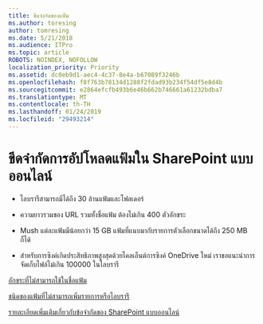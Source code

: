 ```yaml
---
title: ขีดจำกัดของแฟ้ม
ms.author: toresing
author: tomresing
ms.date: 5/21/2018
ms.audience: ITPro
ms.topic: article
ROBOTS: NOINDEX, NOFOLLOW
localization_priority: Priority
ms.assetid: dc0eb9d1-aec4-4c37-8e4a-b67089f3246b
ms.openlocfilehash: f8f763b78134d1288f2fdad93b234f54df5e8d4b
ms.sourcegitcommit: e2864efcfb493b6e46b662b746661a61232bdba7
ms.translationtype: MT
ms.contentlocale: th-TH
ms.lasthandoff: 01/24/2019
ms.locfileid: "29493214"
---
```

# <a name="file-upload-limits-in-sharepoint-online"></a>ขีดจำกัดการอัปโหลดแฟ้มใน SharePoint แบบออนไลน์

- ไลบรารีสามารถมีได้ถึง 30 ล้านแฟ้มและโฟลเดอร์
    
- ความยาวรวมของ URL รวมทั้งชื่อแฟ้ม ต้องไม่เกิน 400 ตัวอักขระ
    
- Mush แต่ละแฟ้มมีน้อยกว่า 15 GB แฟ้มที่แนบมากับรายการตัวเลือกขนาดได้ถึง 250 MB ก็ได้
    
- สำหรับการซิงค์เกิดประสิทธิภาพสูงสุดด้วยไคลเอ็นต์การซิงค์ OneDrive ใหม่ เราขอแนะนำการจัดเก็บไฟล์ไม่เกิน 100000 ในไลบรารี 
    
[อักขระที่ไม่สามารถใช้ในชื่อแฟ้ม](https://go.microsoft.com/fwlink/?linkid=866430)
  
[ชนิดของแฟ้มที่ไม่สามารถเพิ่มรายการหรือไลบรารี](https://go.microsoft.com/fwlink/?linkid=273757)
  
[รายละเอียดเพิ่มเติมเกี่ยวกับข้อจำกัดของ SharePoint แบบออนไลน์](https://go.microsoft.com/fwlink/?linkid=271273)
  

